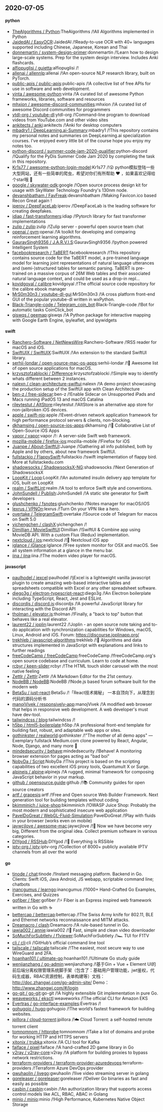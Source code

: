 ## 2020-07-05

#### python
* [TheAlgorithms / Python](https://github.com/TheAlgorithms/Python):TheAlgorithms /!All Algorithms implemented in Python
* [JaidedAI / EasyOCR](https://github.com/JaidedAI/EasyOCR):JaidedAI /!Ready-to-use OCR with 40+ languages supported including Chinese, Japanese, Korean and Thai
* [donnemartin / system-design-primer](https://github.com/donnemartin/system-design-primer):donnemartin /!Learn how to design large-scale systems. Prep for the system design interview. Includes Anki flashcards.
* [alfiopuglisi / guietta](https://github.com/alfiopuglisi/guietta):alfiopuglisi /!
* [allenai / allennlp](https://github.com/allenai/allennlp):allenai /!An open-source NLP research library, built on PyTorch.
* [public-apis / public-apis](https://github.com/public-apis/public-apis):public-apis /!A collective list of free APIs for use in software and web development.
* [vinta / awesome-python](https://github.com/vinta/awesome-python):vinta /!A curated list of awesome Python frameworks, libraries, software and resources
* [mhxion / awesome-discord-communities](https://github.com/mhxion/awesome-discord-communities):mhxion /!A curated list of awesome Discord communities for programmers
* [ytdl-org / youtube-dl](https://github.com/ytdl-org/youtube-dl):ytdl-org /!Command-line program to download videos from YouTube.com and other video sites
* [ankitects / anki](https://github.com/ankitects/anki):ankitects /!Anki for desktop computers
* [mbadry1 / DeepLearning.ai-Summary](https://github.com/mbadry1/DeepLearning.ai-Summary):mbadry1 /!This repository contains my personal notes and summaries on DeepLearning.ai specialization courses. I've enjoyed every little bit of the course hope you enjoy my notes too.
* [python-discord / summer-code-jam-2020-qualifier](https://github.com/python-discord/summer-code-jam-2020-qualifier):python-discord /!Qualify for the PyDis Summer Code Jam 2020 by completing the task in this repository.
* [Kr1s77 / awesome-python-login-model](https://github.com/Kr1s77/awesome-python-login-model):Kr1s77 /!😮
python模拟登陆一些大型网站，还有一些简单的爬虫，希望对你们有所帮助
❤️
，如果喜欢记得给个star哦
🌟
* [google / skywater-pdk](https://github.com/google/skywater-pdk):google /!Open source process design kit for usage with SkyWater Technology Foundry's 130nm node.
* [devanshbatham / FavFreak](https://github.com/devanshbatham/FavFreak):devanshbatham /!Making Favicon.ico based Recon Great again !
* [iperov / DeepFaceLab](https://github.com/iperov/DeepFaceLab):iperov /!DeepFaceLab is the leading software for creating deepfakes.
* [idiap / fast-transformers](https://github.com/idiap/fast-transformers):idiap /!Pytorch library for fast transformer implementations
* [zulip / zulip](https://github.com/zulip/zulip):zulip /!Zulip server - powerful open source team chat
* [openai / gym](https://github.com/openai/gym):openai /!A toolkit for developing and comparing reinforcement learning algorithms.
* [GauravSingh9356 / J.A.R.V.I.S](https://github.com/GauravSingh9356/J.A.R.V.I.S):GauravSingh9356 /!python powered Intelligent System
* [facebookresearch / TaBERT](https://github.com/facebookresearch/TaBERT):facebookresearch /!This repository contains source code for the TaBERT model, a pre-trained language model for learning joint representations of natural language utterances and (semi-)structured tables for semantic parsing. TaBERT is pre-trained on a massive corpus of 26M Web tables and their associated natural language context, and could be used as a drop-in repl…
* [kovidgoyal / calibre](https://github.com/kovidgoyal/calibre):kovidgoyal /!The official source code repository for the calibre ebook manager
* [MrS0m30n3 / youtube-dl-gui](https://github.com/MrS0m30n3/youtube-dl-gui):MrS0m30n3 /!A cross platform front-end GUI of the popular youtube-dl written in wxPython.
* [Black-Triangle-code / Telegram_coin_bot](https://github.com/Black-Triangle-code/Telegram_coin_bot):Black-Triangle-code /!Bot for automatic tasks CoinClick_bot
* [giswqs / geemap](https://github.com/giswqs/geemap):giswqs /!A Python package for interactive mapping with Google Earth Engine, ipyleaflet, and ipywidgets

#### swift
* [Ranchero-Software / NetNewsWire](https://github.com/Ranchero-Software/NetNewsWire):Ranchero-Software /!RSS reader for macOS and iOS.
* [SwiftUIX / SwiftUIX](https://github.com/SwiftUIX/SwiftUIX):SwiftUIX /!An extension to the standard SwiftUI library.
* [serhii-londar / open-source-mac-os-apps](https://github.com/serhii-londar/open-source-mac-os-apps):serhii-londar /!🚀
Awesome list of open source applications for macOS.
* [krzysztofzablocki / Difference](https://github.com/krzysztofzablocki/Difference):krzysztofzablocki /!Simple way to identify whats different between 2 instances.
* [nalexn / clean-architecture-swiftui](https://github.com/nalexn/clean-architecture-swiftui):nalexn /!A demo project showcasing the production setup of the SwiftUI app with Clean Architecture
* [ben-z / free-sidecar](https://github.com/ben-z/free-sidecar):ben-z /!Enable Sidecar on Unsupported iPads and Macs running iPadOS 13 and macOS Catalina
* [rileytestut / AltStore](https://github.com/rileytestut/AltStore):rileytestut /!AltStore is an alternative app store for non-jailbroken iOS devices.
* [apple / swift-nio](https://github.com/apple/swift-nio):apple /!Event-driven network application framework for high performance protocol servers & clients, non-blocking.
* [dkhamsing / open-source-ios-apps](https://github.com/dkhamsing/open-source-ios-apps):dkhamsing /!📱
Collaborative List of Open-Source iOS Apps
* [vapor / vapor](https://github.com/vapor/vapor):vapor /!💧
A server-side Swift web framework.
* [mozilla-mobile / firefox-ios](https://github.com/mozilla-mobile/firefox-ios):mozilla-mobile /!Firefox for iOS
* [Juanpe / About-SwiftUI](https://github.com/Juanpe/About-SwiftUI):Juanpe /!Gathering all info published, both by Apple and by others, about new framework SwiftUI.
* [fullstackio / FlappySwift](https://github.com/fullstackio/FlappySwift):fullstackio /!swift implementation of flappy bird. More at fullstackedu.com
* [shadowsocks / ShadowsocksX-NG](https://github.com/shadowsocks/ShadowsocksX-NG):shadowsocks /!Next Generation of ShadowsocksX
* [LoopKit / Loop](https://github.com/LoopKit/Loop):LoopKit /!An automated insulin delivery app template for iOS, built on LoopKit
* [realm / SwiftLint](https://github.com/realm/SwiftLint):realm /!A tool to enforce Swift style and conventions.
* [JohnSundell / Publish](https://github.com/JohnSundell/Publish):JohnSundell /!A static site generator for Swift developers
* [glushchenko / fsnotes](https://github.com/glushchenko/fsnotes):glushchenko /!Notes manager for macOS/iOS
* [lexrus / VPNOn](https://github.com/lexrus/VPNOn):lexrus /!Turn On your VPN like a hero.
* [overtake / TelegramSwift](https://github.com/overtake/TelegramSwift):overtake /!Source code of Telegram for macos on Swift 5.0
* [yichengchen / clashX](https://github.com/yichengchen/clashX):yichengchen /!
* [Dimillian / MovieSwiftUI](https://github.com/Dimillian/MovieSwiftUI):Dimillian /!SwiftUI & Combine app using MovieDB API. With a custom Flux (Redux) implementation.
* [nextcloud / ios](https://github.com/nextcloud/ios):nextcloud /!📱
Nextcloud iOS app
* [iglance / iGlance](https://github.com/iglance/iGlance):iglance /!Free system monitor for OSX and macOS. See all system information at a glance in the menu bar.
* [iina / iina](https://github.com/iina/iina):iina /!The modern video player for macOS.

#### javascript
* [paulhodel / jexcel](https://github.com/paulhodel/jexcel):paulhodel /!jExcel is a lightweight vanilla javascript plugin to create amazing web-based interactive tables and spreadsheets compatible with Excel or any other spreadsheet software.
* [diego3g / electron-typescript-react](https://github.com/diego3g/electron-typescript-react):diego3g /!An Electron boilerplate including TypeScript, React, Jest and ESLint.
* [discordjs / discord.js](https://github.com/discordjs/discord.js):discordjs /!A powerful JavaScript library for interacting with the Discord API
* [tholman / elevator.js](https://github.com/tholman/elevator.js):tholman /!Finally, a "back to top" button that behaves like a real elevator.
* [laurent22 / joplin](https://github.com/laurent22/joplin):laurent22 /!Joplin - an open source note taking and to-do application with synchronization capabilities for Windows, macOS, Linux, Android and iOS. Forum: https://discourse.joplinapp.org/
* [trekhleb / javascript-algorithms](https://github.com/trekhleb/javascript-algorithms):trekhleb /!📝
Algorithms and data structures implemented in JavaScript with explanations and links to further readings
* [freeCodeCamp / freeCodeCamp](https://github.com/freeCodeCamp/freeCodeCamp):freeCodeCamp /!freeCodeCamp.org's open source codebase and curriculum. Learn to code at home.
* [rcbyr / keen-slider](https://github.com/rcbyr/keen-slider):rcbyr /!The HTML touch slider carousel with the most native feeling
* [Zettlr / Zettlr](https://github.com/Zettlr/Zettlr):Zettlr /!A Markdown Editor for the 21st century.
* [NodeBB / NodeBB](https://github.com/NodeBB/NodeBB):NodeBB /!Node.js based forum software built for the modern web
* [BetaSu / just-react](https://github.com/BetaSu/just-react):BetaSu /!「React技术揭秘」 一本自顶向下，从理念到代码的源码分析书
* [manojVivek / responsively-app](https://github.com/manojVivek/responsively-app):manojVivek /!A modified web browser that helps in responsive web development. A web developer's must have dev-tool.
* [tailwindcss / blog](https://github.com/tailwindcss/blog):tailwindcss /!
* [h5bp / html5-boilerplate](https://github.com/h5bp/html5-boilerplate):h5bp /!A professional front-end template for building fast, robust, and adaptable web apps or sites.
* [gothinkster / realworld](https://github.com/gothinkster/realworld):gothinkster /!"The mother of all demo apps" — Exemplary fullstack Medium.com clone powered by React, Angular, Node, Django, and many more
🏅
* [mindedsecurity / behave](https://github.com/mindedsecurity/behave):mindedsecurity /!Behave! A monitoring browser extension for pages acting as "bad boi"
* [NobyDa / Script](https://github.com/NobyDa/Script):NobyDa /!This project is based on the scripting capabilities of two excellent iOS proxy tools, Quantumult X or Surge.
* [alpinejs / alpine](https://github.com/alpinejs/alpine):alpinejs /!A rugged, minimal framework for composing JavaScript behavior in your markup.
* [github / opensource.guide](https://github.com/github/opensource.guide):github /!📚
Community guides for open source creators
* [artf / grapesjs](https://github.com/artf/grapesjs):artf /!Free and Open source Web Builder Framework. Next generation tool for building templates without coding
* [bkimminich / juice-shop](https://github.com/bkimminich/juice-shop):bkimminich /!OWASP Juice Shop: Probably the most modern and sophisticated insecure web application
* [PavelDoGreat / WebGL-Fluid-Simulation](https://github.com/PavelDoGreat/WebGL-Fluid-Simulation):PavelDoGreat /!Play with fluids in your browser (works even on mobile)
* [jaywcjlove / awesome-mac](https://github.com/jaywcjlove/awesome-mac):jaywcjlove /! Now we have become very big, Different from the original idea. Collect premium software in various categories.
* [DIYgod / RSSHub](https://github.com/DIYgod/RSSHub):DIYgod /!🍰
Everything is RSSible
* [iptv-org / iptv](https://github.com/iptv-org/iptv):iptv-org /!Collection of 8000+ publicly available IPTV channels from all over the world

#### go
* [tinode / chat](https://github.com/tinode/chat):tinode /!Instant messaging platform. Backend in Go. Clients: Swift iOS, Java Android, JS webapp, scriptable command line; chatbots
* [inancgumus / learngo](https://github.com/inancgumus/learngo):inancgumus /!1000+ Hand-Crafted Go Examples, Exercises, and Quizzes
* [gofiber / fiber](https://github.com/gofiber/fiber):gofiber /!⚡️
Fiber is an Express inspired web framework written in Go with
☕️
* [bettercap / bettercap](https://github.com/bettercap/bettercap):bettercap /!The Swiss Army knife for 802.11, BLE and Ethernet networks reconnaissance and MITM attacks.
* [Dreamacro / clash](https://github.com/Dreamacro/clash):Dreamacro /!A rule-based tunnel in Go.
* [iawia002 / annie](https://github.com/iawia002/annie):iawia002 /!👾
Fast, simple and clean video downloader
* [SoMuchForSubtlety / f1viewer](https://github.com/SoMuchForSubtlety/f1viewer):SoMuchForSubtlety /!🏎️
TUI for F1TV
* [cli / cli](https://github.com/cli/cli):cli /!GitHub’s official command line tool
* [tailscale / tailscale](https://github.com/tailscale/tailscale):tailscale /!The easiest, most secure way to use WireGuard and 2FA.
* [hoanhan101 / ultimate-go](https://github.com/hoanhan101/ultimate-go):hoanhan101 /!Ultimate Go study guide
* [wenjianzhang / go-admin](https://github.com/wenjianzhang/go-admin):wenjianzhang /!基于Gin + Vue + Element UI的前后端分离权限管理系统脚手架（包含了：基础用户管理功能，jwt鉴权，代码生成器，RBAC资源控制，表单构建等）文档：http://doc.zhangwj.com/go-admin-site/ Demo： http://www.zhangwj.com/#/login
* [go-git / go-git](https://github.com/go-git/go-git):go-git /!A highly extensible Git implementation in pure Go.
* [weaveworks / eksctl](https://github.com/weaveworks/eksctl):weaveworks /!The official CLI for Amazon EKS
* [Evertras / go-interface-examples](https://github.com/Evertras/go-interface-examples):Evertras /!
* [gohugoio / hugo](https://github.com/gohugoio/hugo):gohugoio /!The world’s fastest framework for building websites.
* [jpillora / cloud-torrent](https://github.com/jpillora/cloud-torrent):jpillora /!☁️
Cloud Torrent: a self-hosted remote torrent client
* [tomnomnom / httprobe](https://github.com/tomnomnom/httprobe):tomnomnom /!Take a list of domains and probe for working HTTP and HTTPS servers
* [xitonix / trubka](https://github.com/xitonix/trubka):xitonix /!A CLI tool for Kafka
* [faiface / pixel](https://github.com/faiface/pixel):faiface /!A hand-crafted 2D game library in Go
* [v2ray / v2ray-core](https://github.com/v2ray/v2ray-core):v2ray /!A platform for building proxies to bypass network restrictions.
* [terraform-providers / terraform-provider-azuredevops](https://github.com/terraform-providers/terraform-provider-azuredevops):terraform-providers /!Terraform Azure DevOps provider
* [gwuhaolin / livego](https://github.com/gwuhaolin/livego):gwuhaolin /!live video streaming server in golang
* [goreleaser / goreleaser](https://github.com/goreleaser/goreleaser):goreleaser /!Deliver Go binaries as fast and easily as possible
* [casbin / casbin](https://github.com/casbin/casbin):casbin /!An authorization library that supports access control models like ACL, RBAC, ABAC in Golang
* [minio / minio](https://github.com/minio/minio):minio /!High Performance, Kubernetes Native Object Storage
